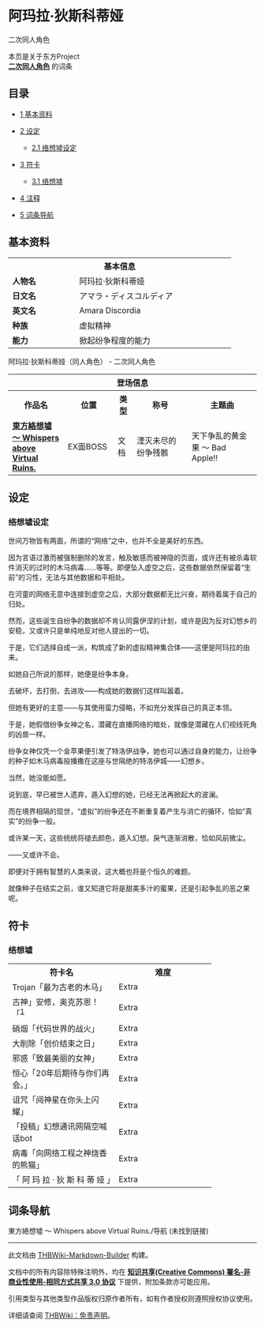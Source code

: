 # 阿玛拉·狄斯科蒂娅

<!-- source html: G:\repos\THBWiki-Markdown-Builder\THBWikiMarkdown\Temp\main\1\1a\ns0%3A%E9%98%BF%E7%8E%9B%E6%8B%89%C2%B7%E7%8B%84%E6%96%AF%E7%A7%91%E8%92%82%E5%A8%85.html -->

二次同人角色

本页是关于东方Project  
 **[二次同人角色](./二次角色列表.md)** 的词条

## 目录

- [1 基本资料](#基本资料)
- [2 设定](#设定)

  - [2.1 络想墟设定](#络想墟设定)



- [3 符卡](#符卡)

  - [3.1 络想墟](#络想墟)



- [4 注释](#注释)
- [5 词条导航](#词条导航)





## 基本资料
[](./文件-阿玛拉·狄斯科蒂娅.png.md)  [](./文件-阿玛拉·狄斯科蒂娅.png.md)

<table>
<tbody><tr>
<th colspan="2">基本信息</th>
</tr>
<tr>
<td style="width:120px"><b>人物名</b></td><td style="min-width:300px">阿玛拉·狄斯科蒂娅</td>
</tr><tr><td><b>日文名</b></td><td>アマラ・ディスコルディア</td></tr><tr><td><b>英文名</b></td><td>Amara Discordia</td></tr><tr><td><b>种族</b></td><td>虚拟精神</td></tr><tr><td><b>能力</b></td><td>掀起纷争程度的能力</td></tr></tbody></table>

阿玛拉·狄斯科蒂娅（同人角色） - 二次同人角色

<table>
<tbody><tr>
<th colspan="5">登场信息</th>
</tr><tr><th><b>作品名</b></th><th><b>位置</b></th><th><b>类型</b></th><th><b>称号</b></th><th><b>主题曲</b></th></tr><tr><td rowspan="1" style="width:120px"><b><a href="./東方絡想墟_～_Whispers_above_Virtual_Ruins..md" title="東方絡想墟 ～ Whispers above Virtual Ruins.">東方絡想墟 ～ Whispers above Virtual Ruins.</a></b></td><td style="width:130px">EX面BOSS</td><td class="bg-color-danger-30" style="width:30px;">文档</td><td style="width:180px">湮灭未尽的纷争残骸</td><td style="width:200px">天下争乱的黄金果 ～ Bad Apple!!</td></tr></tbody></table>



## 设定

### 络想墟设定

  
世间万物皆有两面，所谓的“网络”之中，也并不全是美好的东西。  

因为言语过激而被强制删除的发言，触及敏感而被神隐的页面，或许还有被杀毒软件消灭的过时的木马病毒……等等。即便坠入虚空之后，这些数据依然保留着“生前”的习性，无法与其他数据和平相处。  

在河童的网络无意中连接到虚空之后，大部分数据都无比兴奋，期待着属于自己的归处。  

然而，这些诞生自纷争的数据却不肯认同露伊涅的计划，或许是因为反对幻想乡的安稳，又或许只是单纯地反对他人提出的一切。  

于是，它们选择自成一派，构筑成了新的虚拟精神集合体——这便是阿玛拉的由来。  

  

如她自己所说的那样，她便是纷争本身。  

去破坏，去打倒，去进攻——构成她的数据们这样叫嚣着。  

但她有更好的主意——与其使用蛮力侵略，不如充分发挥自己的真正本领。  

于是，她假借纷争女神之名，潜藏在直播网络的暗处，就像是潜藏在人们视线死角的凶兽一样。  

纷争女神仅凭一个金苹果便引发了特洛伊战争，她也可以通过自身的能力，让纷争的种子如木马病毒般播撒在这座与世隔绝的特洛伊城——幻想乡。  

  

当然，她没能如愿。  

说到底，早已被世人遗弃，遁入幻想的她，已经无法再掀起大的波澜。  

而在境界相隔的现世，“虚拟”的纷争还在不断重复着产生与消亡的循环，恰如“真实”的纷争一般。  

或许某一天，这些统统将褪去颜色，遁入幻想。戾气逐渐消散，恰如风前微尘。  

——又或许不会。  

即便对于拥有智慧的人类来说，这大概也将是个恒久的难题。  

就像种子在结实之前，谁又知道它将是甜美多汁的蜜果，还是引起争乱的恶之果呢。
  



## 符卡

### 络想墟

<table><tbody><tr><th><b>符卡名</b></th><th><b>难度</b></th></tr><tr><td style="width:200px">Trojan「最为古老的木马」</td><td style="width:180px">Extra</td></tr>
<tr><td style="width:200px">古神」安修，奥克苏恩！「<sup id="cite_ref-1" class="reference"><a href="#cite_note-1">1</a></sup></td><td style="width:180px">Extra</td></tr>
<tr><td style="width:200px">硝烟「代码世界的战火」</td><td style="width:180px">Extra</td></tr>
<tr><td style="width:200px">大削除「创价结束之日」</td><td style="width:180px">Extra</td></tr>
<tr><td style="width:200px">邪惑「致最美丽的女神」</td><td style="width:180px">Extra</td></tr>
<tr><td style="width:200px">恒心「20年后期待与你们再会。」</td><td style="width:180px">Extra</td></tr>
<tr><td style="width:200px">诅咒「阋神星在你头上闪耀」</td><td style="width:180px">Extra</td></tr>
<tr><td style="width:200px">「投稿」幻想通讯网隔空喊话bot</td><td style="width:180px">Extra</td></tr>
<tr><td style="width:200px">病毒「向网络工程之神烧香的熊猫」</td><td style="width:180px">Extra</td></tr>
<tr><td style="width:200px">「 阿 玛 拉 · 狄 斯 科 蒂 娅 」</td><td style="width:180px">Extra</td></tr></tbody></table>



[^cite_note-1]: 原文如此。


## 词条导航
  
東方絡想墟 ～ Whispers above Virtual Ruins./导航 (未找到链接)
  





---

此文档由 [THBWiki-Markdown-Builder](https://github.com/Delsin-Yu/THBWiki-Markdown-Builder) 构建。

文档中的所有内容除特殊注明外，均在 [**知识共享(Creative Commons) 署名-非商业性使用-相同方式共享 3.0 协议**](https://creativecommons.org/licenses/by-sa/3.0/deed.zh-hans) 下提供，附加条款亦可能应用。

引用类型与其他类型作品版权归原作者所有，如有作者授权则遵照授权协议使用。

详细请查阅 [THBWiki：免责声明](https://thbwiki.cc/THBWiki:%E5%85%8D%E8%B4%A3%E5%A3%B0%E6%98%8E)。

